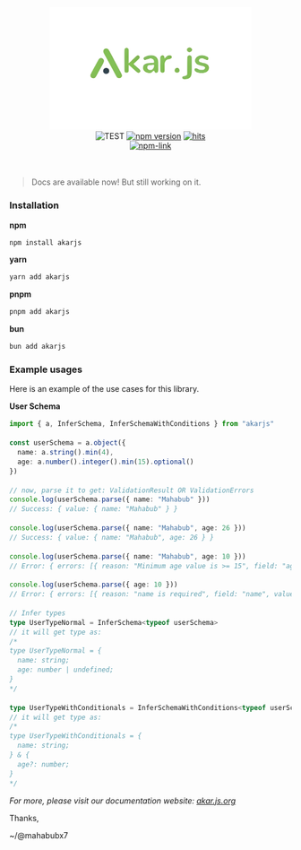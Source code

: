 <div align="center">
  <img src="./docs/public/akar-js.png" alt="akar-js" width="360" />
</div>

<div align="center">
  <img src="https://img.shields.io/badge/TEST-PASSES-12A513?labelColor=107A77&style=flat&logo=vitest&logoColor=FFF" alt="TEST" />
  <a href="https://badge.fury.io/js/akarjs"><img src="https://badge.fury.io/js/akarjs.svg" alt="npm version" height="18"></a>
  <a href="https://hits.dwyl.com/mahabubx7/akar"><img src="https://hits.dwyl.com/mahabubx7/akar.svg" alt="hits" /></a>
  <br />
  <a href="https://www.npmjs.com/package/akarjs" target="_blank">
    <img src="https://nodei.co/npm/akarjs.png?downloads=true&downloadRank=true&stars=true" alt="npm-link" />
  </a>
</div>

<br />
<br />

> Docs are available now! But still working on it.

### Installation

**npm**

```bash
npm install akarjs
```

**yarn**

```bash
yarn add akarjs
```

**pnpm**

```bash
pnpm add akarjs
```

**bun**

```bash
bun add akarjs
```

### Example usages

Here is an example of the use cases for this library.

**User Schema**

```ts
import { a, InferSchema, InferSchemaWithConditions } from "akarjs"

const userSchema = a.object({
  name: a.string().min(4),
  age: a.number().integer().min(15).optional()
})

// now, parse it to get: ValidationResult OR ValidationErrors
console.log(userSchema.parse({ name: "Mahabub" }))
// Success: { value: { name: "Mahabub" } }

console.log(userSchema.parse({ name: "Mahabub", age: 26 }))
// Success: { value: { name: "Mahabub", age: 26 } }

console.log(userSchema.parse({ name: "Mahabub", age: 10 }))
// Error: { errors: [{ reason: "Minimum age value is >= 15", field: "age", value: 10 }] }

console.log(userSchema.parse({ age: 10 }))
// Error: { errors: [{ reason: "name is required", field: "name", value: undefiend }] }

// Infer types
type UserTypeNormal = InferSchema<typeof userSchema>
// it will get type as:
/*
type UserTypeNormal = {
  name: string;
  age: number | undefined;
}
*/

type UserTypeWithConditionals = InferSchemaWithConditions<typeof userSchema>
// it will get type as:
/*
type UserTypeWithConditionals = {
  name: string;
} & {
  age?: number;
}
*/
```

_For more, please visit our documentation website: [akar.js.org](https://akar.js.org)_

Thanks,

~/@mahabubx7
